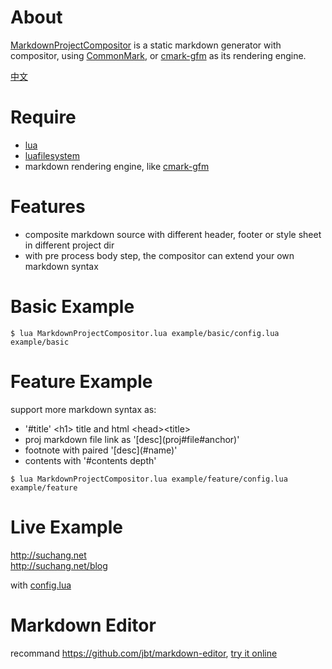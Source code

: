 
# About

[MarkdownProjectCompositor](https://github.com/lalawue/MarkdownProjectCompositor) is a static markdown generator with compositor, using [CommonMark](https://github.com/commonmark/cmark), or [cmark-gfm](https://github.com/github/cmark-gfm) as its rendering engine.

[中文](http://suchang.net/blog/2019-06.html#p1)

# Require

- [lua](https://github.com/lua/lua)
- [luafilesystem](https://github.com/keplerproject/luafilesystem)
- markdown rendering engine, like [cmark-gfm](https://github.com/github/cmark-gfm)

# Features

- composite markdown source with different header, footer or style sheet in different project dir
- with pre process body step, the compositor can extend your own markdown syntax

# Basic Example

```
$ lua MarkdownProjectCompositor.lua example/basic/config.lua example/basic
```

# Feature Example

support more markdown syntax as:
- '\#title' \<h1> title and html \<head>\<title>
- proj markdown file link as '\[desc]\(proj\#file\#anchor)'
- footnote with paired '\[desc]\(\#name)'
- contents with '\#contents depth'

```
$ lua MarkdownProjectCompositor.lua example/feature/config.lua example/feature
```

# Live Example

<http://suchang.net>  
<http://suchang.net/blog>

with [config.lua](https://github.com/lalawue/homepage/blob/master/misc/config.lua)

# Markdown Editor

recommand <https://github.com/jbt/markdown-editor>, [try it online](jbt.github.io/markdown-editor)

